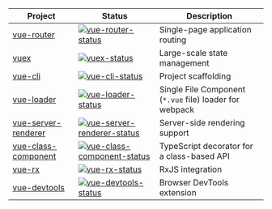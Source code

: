 | Project               | Status                                                       | Description                                             |
| --------------------- | ------------------------------------------------------------ | ------------------------------------------------------- |
| [vue-router]          | [![vue-router-status]][vue-router-package]                   | Single-page application routing                         |
| [vuex]                | [![vuex-status]][vuex-package]                               | Large-scale state management                            |
| [vue-cli]             | [![vue-cli-status]][vue-cli-package]                         | Project scaffolding                                     |
| [vue-loader]          | [![vue-loader-status]][vue-loader-package]                   | Single File Component (`*.vue` file) loader for webpack |
| [vue-server-renderer] | [![vue-server-renderer-status]][vue-server-renderer-package] | Server-side rendering support                           |
| [vue-class-component] | [![vue-class-component-status]][vue-class-component-package] | TypeScript decorator for a class-based API              |
| [vue-rx]              | [![vue-rx-status]][vue-rx-package]                           | RxJS integration                                        |
| [vue-devtools]        | [![vue-devtools-status]][vue-devtools-package]               | Browser DevTools extension                              |

[vue-router]: https://github.com/vuejs/vue-router

[vuex]: https://github.com/vuejs/vuex

[vue-cli]: https://github.com/vuejs/vue-cli

[vue-loader]: https://github.com/vuejs/vue-loader

[vue-server-renderer]: https://github.com/vuejs/vue/tree/dev/packages/vue-server-renderer

[vue-class-component]: https://github.com/vuejs/vue-class-component

[vue-rx]: https://github.com/vuejs/vue-rx

[vue-devtools]: https://github.com/vuejs/vue-devtools

[vue-router-status]: https://img.shields.io/npm/v/vue-router.svg

[vuex-status]: https://img.shields.io/npm/v/vuex.svg

[vue-cli-status]: https://img.shields.io/npm/v/vue-cli.svg

[vue-loader-status]: https://img.shields.io/npm/v/vue-loader.svg

[vue-server-renderer-status]: https://img.shields.io/npm/v/vue-server-renderer.svg

[vue-class-component-status]: https://img.shields.io/npm/v/vue-class-component.svg

[vue-rx-status]: https://img.shields.io/npm/v/vue-rx.svg

[vue-devtools-status]: https://img.shields.io/chrome-web-store/v/nhdogjmejiglipccpnnnanhbledajbpd.svg

[vue-router-package]: https://npmjs.com/package/vue-router

[vuex-package]: https://npmjs.com/package/vuex

[vue-cli-package]: https://npmjs.com/package/vue-cli

[vue-loader-package]: https://npmjs.com/package/vue-loader

[vue-server-renderer-package]: https://npmjs.com/package/vue-server-renderer

[vue-class-component-package]: https://npmjs.com/package/vue-class-component

[vue-rx-package]: https://npmjs.com/package/vue-rx

[vue-devtools-package]: https://chrome.google.com/webstore/detail/vuejs-devtools/nhdogjmejiglipccpnnnanhbledajbpd"
